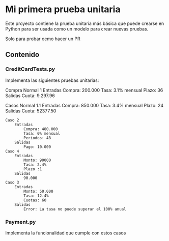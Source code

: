 # Mi primera prueba unitaria

Este proyecto contiene la prueba unitaria más básica que puede crearse en Python
para ser usada como un modelo para crear nuevas pruebas.

Solo para probar ocmo hacer un PR

## Contenido

### CreditCardTests.py


Implementa las siguientes pruebas unitarias:

Compra Normal 1
	Entradas
		Compra: 200.000
		Tasa: 3.1% mensual
		Plazo: 36
	Salidas
		Cuota: 9.297.96

Casos Normal 1.1
	Entradas
		Compra: 850.000
		Tasa: 3.4% mensual
		Plazo: 24
	Salidas
		Cuota: 52377.50

	Caso 2
		Entradas
			Compra: 480.000
			Tasa: 0% mensual
			Periodos: 48
		Salidas
			Pago: 10.000
	Caso 4
		Entradas
			Monto: 90000
			Tasa: 2.4%
			Plazo :1
		Salidas
			90.000
	Caso 3
		Entradas
			Monto: 50.000
			Tasa: 12.4%
			Cuotas: 60
		Salidas
			Error: La tasa no puede superar el 100% anual

### Payment.py

Implementa la funcionalidad que cumple con estos casos
